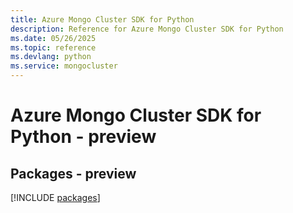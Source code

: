 ```yaml
---
title: Azure Mongo Cluster SDK for Python
description: Reference for Azure Mongo Cluster SDK for Python
ms.date: 05/26/2025
ms.topic: reference
ms.devlang: python
ms.service: mongocluster
---
```

# Azure Mongo Cluster SDK for Python - preview
## Packages - preview
[!INCLUDE [packages](mongo-cluster-index.md)]